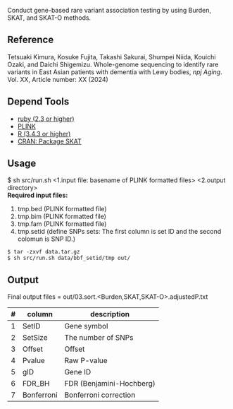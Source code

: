 Conduct gene-based rare variant association testing by using Burden, SKAT, and SKAT-O methods. 

## Reference

Tetsuaki Kimura, Kosuke Fujita, Takashi Sakurai, Shumpei Niida, Kouichi Ozaki, and Daichi Shigemizu. Whole-genome sequencing to identify rare variants in East Asian patients with dementia with Lewy bodies, _npj Aging_. Vol. XX, Article number: XX (2024)
    
## Depend Tools

* [ruby (2.3 or higher)](https://www.ruby-lang.org/en/)
* [PLINK](https://www.cog-genomics.org/plink/)
* [R (3.4.3 or higher)](https://www.r-project.org/)
* [CRAN: Package SKAT](https://cran.r-project.org/web/packages/SKAT/index.html)

## Usage
$ sh src/run.sh <1.input file: basename of PLINK formatted files> <2.output directory> <br>
**Required input files:**
1. tmp.bed (PLINK formatted file)
2. tmp.bim (PLINK formatted file)
3. tmp.fam (PLINK formatted file)
4. tmp.setid (define SNPs sets: The first column is set ID and the second colomun is SNP ID.)
```console
$ tar -zxvf data.tar.gz
$ sh src/run.sh data/bbf_setid/tmp out/
```

## Output
Final output files = out/03.sort.<Burden,SKAT,SKAT-O>.adjustedP.txt

#|column|description
-----|------|-----------
1|SetID|Gene symbol
2|SetSize|The number of SNPs
3|Offset|Offset
4|Pvalue|Raw P-value
5|gID|Gene ID
6|FDR_BH|FDR (Benjamini-Hochberg)
7|Bonferroni|Bonferroni correction
